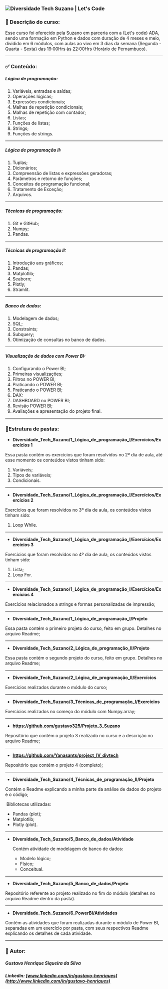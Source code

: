 ### <img src="https://lc-public-assets.s3.sa-east-1.amazonaws.com/images/processos-seletivos/suzano-diversidade-tech/thumb-metatag.png" alt="Diversidade Tech Suzano | Let's Code"  /> 



### :page_facing_up: Descrição do curso:

Esse curso foi oferecido pela Suzano em parceria com a (Let's code) ADA, sendo uma formação em Python e dados com duração de 4 meses e meio, dividido em 6 módulos, com aulas ao vivo em 3 dias da semana (Segunda - Quarta - Sexta) das 19:00Hrs às 22:00Hrs (Horário de Pernambuco). 

_____



### :white_check_mark: Conteúdo:

##### Lógica de programação:                                                

1. Variáveis, entradas e saídas;                                        
2. Operações lógicas;                                                          
3. Expressões condicionais;
4. Malhas de repetição condicionais;                               
5. Malhas de repetição com contador;                           
6. Listas;                                                                                
7. Funções de listas;                                                          
8. Strings;                                                                             
9. Funções de strings. 

_____

##### Lógica de programação II:

1. Tuplas; 
2. Dicionários;
3. Compreensão de listas e expressões geradoras;
4. Parâmetros e retorno de funções;
5. Conceitos de programação funcional; 
6. Tratamento de Exceção; 
7. Arquivos. 

_____

##### Técnicas de programação:											

1. Git e GitHub; 
2. Numpy; 
3. Pandas. 

_____

##### Técnicas de programação II: 

1. Introdução aos gráficos;
2. Pandas;
3. Matplotlib;
4. Seaborn;
5. Plotly;
6. Stramlit. 

_____

##### Banco de dados: 		

1.  Modelagem de dados; 
2. SQL; 
3. Constraints; 
4. Subquery; 
5. Otimização de consultas no banco de dados. 

____

##### Visualização de dados com Power BI:

1. Configurando o Power BI;
2. Primeiras visualizações;
3. Filtros no POWER BI;
4. Praticando o POWER BI;
5. Praticando o POWER BI;
6. DAX:
7. DASHBOARD no POWER BI;
8. Revisão POWER BI;
9. Avaliações e apresentação do projeto final. 

_____



###  :file_folder:Estrutura de pastas:

- **Diversidade_Tech_Suzano/1_Lógica_de_programação_I/Exercícios/Exercícios 1**

Essa pasta contém os exercícios que foram resolvidos no 2º dia de aula, até esse momento os conteúdos vistos tinham sido: 

1. Variáveis;
2. Tipos de variáveis; 
3. Condicionais. 

____

- **Diversidade_Tech_Suzano/1_Lógica_de_programação_I/Exercícios/Exercícios 2**

Exercícios que foram resolvidos no 3º dia de aula, os conteúdos vistos tinham sido: 

1. Loop While. 

____

- **Diversidade_Tech_Suzano/1_Lógica_de_programação_I/Exercícios/Exercícios 3**

Exercícios que foram resolvidos no 4º dia de aula, os conteúdos vistos tinham sido: 

1. Lista; 
2. Loop For. 

_____

- **Diversidade_Tech_Suzano/1_Lógica_de_programação_I/Exercícios/Exercícios 4**

Exercícios relacionados a strings e formas personalizadas de impressão;

________________________

- **Diversidade_Tech_Suzano/1_Lógica_de_programação_I/Projeto**

Essa pasta contém o primeiro projeto do curso, feito em grupo. Detalhes no arquivo Readme;

_____

- **Diversidade_Tech_Suzano/2_Lógica_de_programação_II/Projeto**

Essa pasta contém o segundo projeto do curso, feito em grupo. Detalhes no arquivo Readme;

_____

- **Diversidade_Tech_Suzano/2_Lógica_de_programação_II/Exercícios**

Exercícios realizados durante o módulo do curso;

____

- **Diversidade_Tech_Suzano/3_Técnicas_de_programação_I/Exercícios**

Exercícios realizados no começo do módulo com Numpy.array; 

_____

- **https://github.com/gustavo325/Projeto_3_Suzano**

Repositório que contém o projeto 3 realizado no curso e a descrição no arquivo Readme; 

_____

- **https://github.com/Yanasants/project_IV_divtech**

Repositório que contém o projeto 4 (completo); 

______

- **Diversidade_Tech_Suzano/4_Técnicas_de_programação_II/Projeto**

Contém o Readme explicando a minha parte da análise de dados do projeto e o código;

​	Bibliotecas utilizadas: 

- Pandas (plot);
- Matplotlib; 
- Plotly (plot). 

_____

- **Diversidade_Tech_Suzano/5_Banco_de_dados/Atividade**

  Contém atividade de modelagem de banco de dados: 

  - Modelo lógico; 
  - Físico; 
  - Conceitual. 


____

- **Diversidade_Tech_Suzano/5_Banco_de_dados/Projeto**

Repositório referente ao projeto realizado no fim do módulo (detalhes no arquivo Readme dentro da pasta). 

______

- **Diversidade_Tech_Suzano/6_PowerBI/Atividades**

Contém as atividades que foram realizadas durante o módulo de Power BI, separadas em um exercício por pasta, com seus respectivos Readme explicando os detalhes de cada atividade. 

______

### 👨 Autor:

##### Gustavo Henrique Siqueira da Silva

##### Linkedin: [www.linkedin.com/in/gustavo-henriques](http://www.linkedin.com/in/gustavo-henriques)